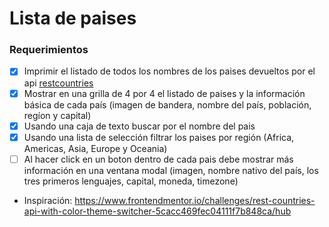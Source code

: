 # Lista de paises

### Requerimientos

* [x] Imprimir el listado de todos los nombres de los paises devueltos por el api [restcountries](https://restcountries.com/)
* [x] Mostrar en una grilla de 4 por 4 el listado de paises y la información básica de cada país (imagen de bandera, nombre del país, población, regíon y capital)
* [x] Usando una caja de texto buscar por el nombre del pais
* [x] Usando una lista de selección filtrar los paises por región (Africa, Americas, Asia, Europe y Oceania)
* [ ] Al hacer click en un boton dentro de cada pais debe mostrar más información en una ventana modal (imagen, nombre nativo del país, los tres primeros lenguajes, capital, moneda, timezone)

* Inspiración: https://www.frontendmentor.io/challenges/rest-countries-api-with-color-theme-switcher-5cacc469fec04111f7b848ca/hub